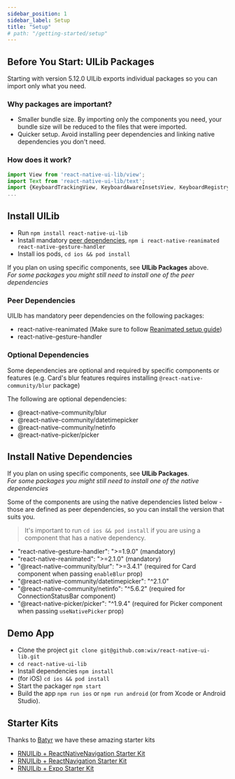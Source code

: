 ```yaml
---
sidebar_position: 1
sidebar_label: Setup
title: "Setup"
# path: "/getting-started/setup"
---
```


## Before You Start: UILib Packages

Starting with version 5.12.0 UILib exports individual packages so you can import only what you need.  

### Why packages are important?
- Smaller bundle size. By importing only the components you need, your bundle size will be reduced to the files that were imported.
- Quicker setup. Avoid installing peer dependencies and linking native dependencies you don't need. 

### How does it work?
```javascript
import View from 'react-native-ui-lib/view';
import Text from 'react-native-ui-lib/text';
import {KeyboardTrackingView, KeyboardAwareInsetsView, KeyboardRegistry, KeyboardAccessoryView, KeyboardUtils} from 'react-native-ui-lib/keyboard';
...
```


## Install UILib

- Run `npm install react-native-ui-lib`  
- Install mandatory [peer dependencies](#peer-dependencies), `npm i react-native-reanimated react-native-gesture-handler`
- Install ios pods, `cd ios && pod install`

If you plan on using specific components, see **UILib Packages** above.  
*For some packages you might still need to install one of the peer dependencies*


### Peer Dependencies
UILIb has mandatory peer dependencies on the following packages:
- react-native-reanimated (Make sure to follow [Reanimated setup guide](https://docs.swmansion.com/react-native-reanimated/docs/fundamentals/getting-started))
- react-native-gesture-handler

### Optional Dependencies
Some dependencies are optional and required by specific components or features (e.g. Card's blur features requires installing `@react-native-community/blur` package)

The following are optional dependencies:
- @react-native-community/blur
- @react-native-community/datetimepicker
- @react-native-community/netinfo
- @react-native-picker/picker


## Install Native Dependencies
If you plan on using specific components, see **UILib Packages**.  
*For some packages you might still need to install one of the native dependencies*

Some of the components are using the native dependencies listed below - those are defined as peer dependencies, so you can install the version that suits you.  

> It's important to run `cd ios && pod install` if you are using a component that has a native dependency.

- "react-native-gesture-handler": ">=1.9.0" (mandatory)
- "react-native-reanimated": ">=2.1.0" (mandatory)
- "@react-native-community/blur": ">=3.4.1" (required for Card component when passing `enableBlur` prop)
- "@react-native-community/datetimepicker": "^2.1.0"
- "@react-native-community/netinfo": "^5.6.2" (required for ConnectionStatusBar component)
- "@react-native-picker/picker": "^1.9.4" (required for Picker component when passing `useNativePicker` prop)

## Demo App

- Clone the project `git clone git@github.com:wix/react-native-ui-lib.git`
- `cd react-native-ui-lib`
- Install dependencies `npm install`
- (for iOS) `cd ios && pod install`
- Start the packager `npm start`
- Build the app `npm run ios` or `npm run android` (or from Xcode or Android Studio).

## Starter Kits
Thanks to [Batyr](https://github.com/kanzitelli) we have these amazing starter kits 

- [RNUILib + ReactNativeNavigation Starter Kit](https://github.com/kanzitelli/rnn-starter)
- [RNUILib + ReactNavigation Starter Kit](https://github.com/kanzitelli/rn-starter)
- [RNUILib + Expo Starter Kit](https://github.com/kanzitelli/expo-starter)
